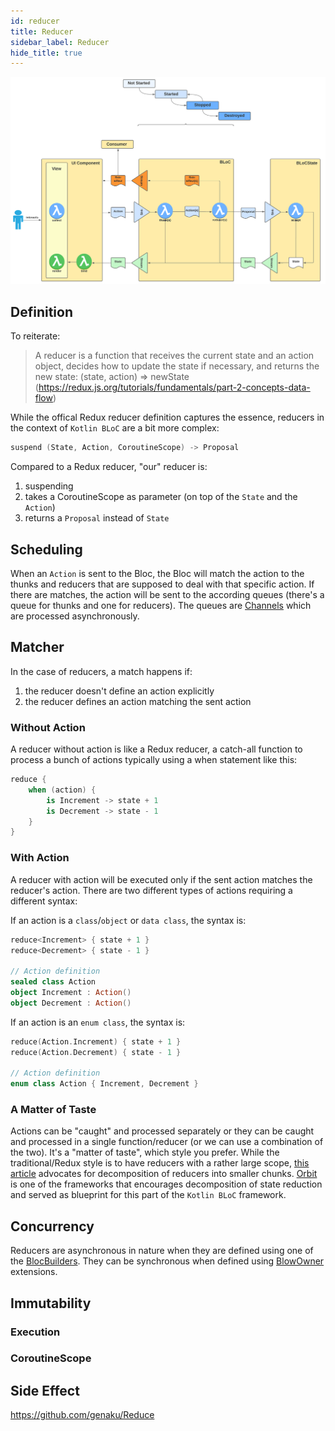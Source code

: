 ```yaml
---
id: reducer
title: Reducer
sidebar_label: Reducer
hide_title: true
---
```


![Bloc Architecture - Details](../../../static/img/BLoC%20Architecture%20-%20BLoC%20Details.svg)


## Definition

To reiterate:
> A reducer is a function that receives the current state and an action object, decides how to update the state if necessary, and returns the new state: (state, action) => newState  
(https://redux.js.org/tutorials/fundamentals/part-2-concepts-data-flow)

While the offical Redux reducer definition captures the essence, reducers in the context of `Kotlin BLoC` are a bit more complex: 
```kotlin
suspend (State, Action, CoroutineScope) -> Proposal
```
Compared to a Redux reducer, "our" reducer is:
1. suspending
2. takes a CoroutineScope as parameter (on top of the `State` and the `Action`)
3. returns a `Proposal` instead of `State`

## Scheduling

When an `Action` is sent to the Bloc, the Bloc will match the action to the thunks and reducers that are supposed to deal with that specific action. If there are matches, the action will be sent to the according queues (there's a queue for thunks and one for reducers). The queues are [Channels](https://kotlinlang.org/docs/channels.html) which are processed asynchronously. 

## Matcher

In the case of reducers, a match happens if:
1. the reducer doesn't define an action explicitly 
2. the reducer defines an action matching the sent action

### Without Action

A reducer without action is like a Redux reducer, a catch-all function to process a bunch of actions typically using a when statement like this:
```kotlin
reduce {
    when (action) {
        is Increment -> state + 1
        is Decrement -> state - 1
    }
}
```

### With Action

A reducer with action will be executed only if the sent action matches the reducer's action. There are two different types of actions requiring a different syntax:

If an action is a `class`/`object` or `data class`, the syntax is:
```kotlin
reduce<Increment> { state + 1 }
reduce<Decrement> { state - 1 }

// Action definition
sealed class Action
object Increment : Action()
object Decrement : Action()
```

If an action is an `enum class`, the syntax is:
```kotlin
reduce(Action.Increment) { state + 1 }
reduce(Action.Decrement) { state - 1 }

// Action definition
enum class Action { Increment, Decrement }
```

### A Matter of Taste

Actions can be "caught" and processed separately or they can be caught and processed in a single function/reducer (or we can use a combination of the two). It's a "matter of taste", which style you prefer. While the traditional/Redux style is to have reducers with a rather large scope, [this article](https://dev.to/feresr/a-case-against-the-mvi-architecture-pattern-1add) advocates for decomposition of reducers into smaller chunks. [Orbit](https://orbit-mvi.org/) is one of the frameworks that encourages decomposition of state reduction and served as blueprint for this part of the `Kotlin BLoC` framework.

## Concurrency

Reducers are asynchronous in nature when they are defined using one of the [BlocBuilders](./bloc/bloc_builder). They can be synchronous when defined using [BlowOwner](./blocowner/bloc_owner) extensions.

## Immutability


### Execution
### CoroutineScope

## Side Effect


https://github.com/genaku/Reduce